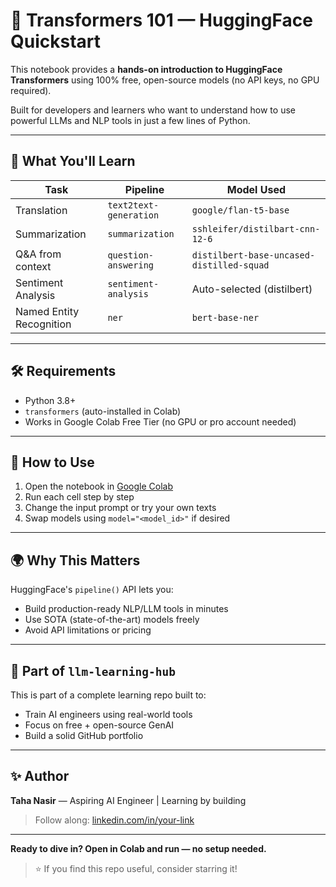# 🤗 Transformers 101 — HuggingFace Quickstart 

This notebook provides a **hands-on introduction to HuggingFace Transformers** using 100% free, open-source models (no API keys, no GPU required).

Built for developers and learners who want to understand how to use powerful LLMs and NLP tools in just a few lines of Python.

---

## 📌 What You'll Learn
| Task | Pipeline | Model Used |
|------|----------|-------------|
| Translation | `text2text-generation` | `google/flan-t5-base` |
| Summarization | `summarization` | `sshleifer/distilbart-cnn-12-6` |
| Q&A from context | `question-answering` | `distilbert-base-uncased-distilled-squad` |
| Sentiment Analysis | `sentiment-analysis` | Auto-selected (distilbert) |
| Named Entity Recognition | `ner` | `bert-base-ner` |

---

## 🛠️ Requirements
- Python 3.8+
- `transformers` (auto-installed in Colab)
- Works in Google Colab Free Tier (no GPU or pro account needed)

---

## 🚀 How to Use
1. Open the notebook in [Google Colab](https://colab.research.google.com)
2. Run each cell step by step
3. Change the input prompt or try your own texts
4. Swap models using `model="<model_id>"` if desired

---

## 🌍 Why This Matters
HuggingFace's `pipeline()` API lets you:
- Build production-ready NLP/LLM tools in minutes
- Use SOTA (state-of-the-art) models freely
- Avoid API limitations or pricing

---

## 🧠 Part of `llm-learning-hub`
This is part of a complete learning repo built to:
- Train AI engineers using real-world tools
- Focus on free + open-source GenAI
- Build a solid GitHub portfolio

---

## ✨ Author
**Taha Nasir** — Aspiring AI Engineer | Learning by building  
> Follow along: [linkedin.com/in/your-link](https://linkedin.com/in/muhammadtahanasir)

---

**Ready to dive in? Open in Colab and run — no setup needed.**

> ⭐ If you find this repo useful, consider starring it!

